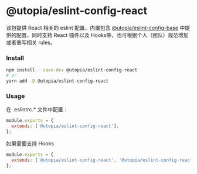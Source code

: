 # @utopia/eslint-config-react

该包提供 React 相关的 eslint 配置，内置包含 [@utopia/eslint-config-base][@utopia/eslint-config-base-url] 中提供的配置，同时支持 React 插件以及 Hooks等，也可根据个人（团队）规范增加或者重写相关 rules。

### Install
``` sh
npm install --save-dev @utopia/eslint-config-react
# or 
yarn add -D @utopia/eslint-config-react
```

### Usage
在 .eslintrc.* 文件中配置：

``` js
module.exports = {
  extends: ['@utopia/eslint-config-react'],
};

```
如果需要支持 Hooks 

```js
module.exports = {
  extends: ['@utopia/eslint-config-react', '@utopia/eslint-config-react/hooks'],
};
```

[@utopia/eslint-config-base-url]: https://github.com/utopiajs/base-config/tree/main/packages/eslint-config-base